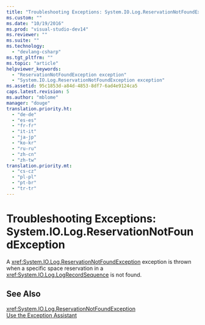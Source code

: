 ```yaml
---
title: "Troubleshooting Exceptions: System.IO.Log.ReservationNotFoundException | Microsoft Docs"
ms.custom: ""
ms.date: "10/19/2016"
ms.prod: "visual-studio-dev14"
ms.reviewer: ""
ms.suite: ""
ms.technology: 
  - "devlang-csharp"
ms.tgt_pltfrm: ""
ms.topic: "article"
helpviewer_keywords: 
  - "ReservationNotFoundException exception"
  - "System.IO.Log.ReservationNotFoundException exception"
ms.assetid: 95c1853d-a84d-4853-8df7-6ad4e9124ca5
caps.latest.revision: 5
ms.author: "mblome"
manager: "douge"
translation.priority.ht: 
  - "de-de"
  - "es-es"
  - "fr-fr"
  - "it-it"
  - "ja-jp"
  - "ko-kr"
  - "ru-ru"
  - "zh-cn"
  - "zh-tw"
translation.priority.mt: 
  - "cs-cz"
  - "pl-pl"
  - "pt-br"
  - "tr-tr"
---
```

# Troubleshooting Exceptions: System.IO.Log.ReservationNotFoundException
A <xref:System.IO.Log.ReservationNotFoundException> exception is thrown when a specific space reservation in a <xref:System.IO.Log.LogRecordSequence> is not found.  
  
## See Also  
 <xref:System.IO.Log.ReservationNotFoundException>   
 [Use the Exception Assistant](../Topic/How%20to:%20Use%20the%20Exception%20Assistant.md)